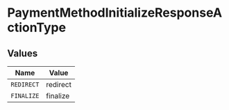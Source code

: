 # PaymentMethodInitializeResponseActionType


## Values

| Name       | Value      |
| ---------- | ---------- |
| `REDIRECT` | redirect   |
| `FINALIZE` | finalize   |